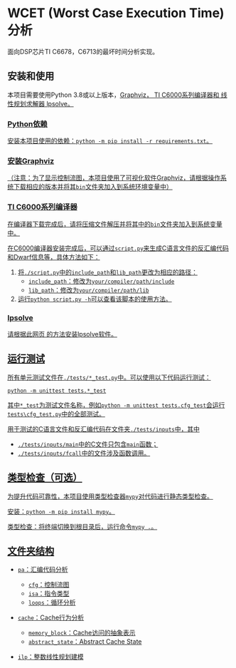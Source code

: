 # WCET (Worst Case Execution Time) 分析
面向DSP芯片TI C6678，C6713的最坏时间分析实现。

## 安装和使用
本项目需要使用Python 3.8或以上版本，<u>[Graphviz](https://graphviz.org/)<u>，
[TI C6000系列编译器](https://www.ti.com/tool/C6000-CGT)</u>和
线性规划求解器 <u>[lpsolve](https://sourceforge.net/projects/lpsolve/files/lpsolve/5.5.2.11/lp_solve_5.5.2.11_exe_win64.zip/download)</u>。

### Python依赖
安装本项目使用的依赖：`python -m pip install -r requirements.txt`。

### 安装Graphviz
（注意：为了显示控制流图，本项目使用了可视化软件<u>[Graphviz](https://graphviz.org/)</u>，请根据操作系统<u>[下载](https://graphviz.org/download/)</u>相应的版本并将其`bin`文件夹加入到系统环境变量中）


### TI C6000系列编译器
在编译器下载完成后，请将压缩文件解压并将其中的`bin`文件夹加入到系统变量中。

在C6000编译器安装完成后，可以通过`script.py`来生成C语言文件的反汇编代码和Dwarf信息等，具体方法如下：
1. 将`./script.py`中的`include_path`和`lib_path`更改为相应的路径：
   - `include_path`：修改为`your/compiler/path/include`
   - `lib_path`：修改为`your/compiler/path/lib`
2. 运行`python script.py -h`可以查看该脚本的使用方法。

### lpsolve
请根据此[网页](https://sites.math.washington.edu/~conroy/m381-general/lpsolveHowToPC/runningLPsolveCommandLineWindows.htm)
的方法安装lpsolve软件。


## 运行测试
所有单元测试文件在`./tests/*_test.py`中。可以使用以下代码运行测试：

`python -m unittest tests.*_test`

其中`*_test`为测试文件名称，例如`python -m unittest tests.cfg_test`会运行`tests\cfg_test.py`中的全部测试。

用于测试的C语言文件和反汇编代码在文件夹`./tests/inputs`中，其中
- `./tests/inputs/main`中的C文件只包含`main`函数；
- `./tests/inputs/fcall`中的文件涉及函数调用。


## 类型检查（可选）
为提升代码可靠性，本项目使用类型检查器<u>[`mypy`](http://mypy-lang.org/)</u>对代码进行静态类型检查。

安装：`python -m pip install mypy`。

类型检查：将终端切换到根目录后，运行命令`mypy .`。

## 文件夹结构
- `pa`：汇编代码分析
  - `cfg`：控制流图
  - `isa`：指令类型
  - `loops`：循环分析

- `cache`：Cache行为分析
  - `memory_block`：Cache访问的抽象表示
  - `abstract_state`：Abstract Cache State

- `ilp`：整数线性规划建模

